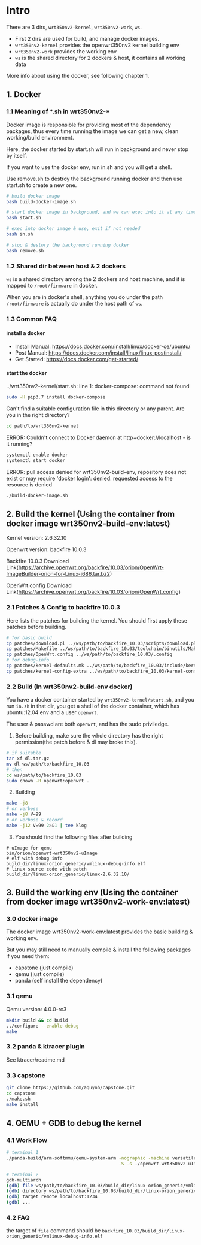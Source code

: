 # Intro

There are 3 dirs,  `wrt350nv2-kernel`, `wrt350nv2-work`, `ws`. 

- First 2 dirs are used for build, and manage docker images.
- `wrt350nv2-kernel` provides the openwrt350nv2 kernel building env
- `wrt350nv2-work` provides the working env
- `ws` is the shared directory for 2 dockers & host, it contains all working data

More info about using the docker, see following chapter 1.


## 1. Docker

### 1.1 Meaning of \*.sh in wrt350nv2-\*

Docker image is responsible for providing most of the dependency packages, thus every time running the image we can get a new, clean working/build environment. 

Here, the docker started by start.sh will run in background and never stop by itself.

If you want to use the docker env, run in.sh and you will get a shell.

Use remove.sh to destroy the background running docker and then use start.sh to create a new one.


```bash
# build docker image
bash build-docker-image.sh 

# start docker image in background, and we can exec into it at any time
bash start.sh

# exec into docker image & use, exit if not needed
bash in.sh

# stop & destory the background running docker
bash remove.sh
```

### 1.2 Shared dir between host & 2 dockers

`ws` is a shared directory among the 2 dockers and host machine, and it is mapped to `/root/firmware` in docker.

When you are in docker's shell, anything you do under the path `/root/firmware` is actually do under the host path of `ws`.


### 1.3 Common FAQ

#### install a docker

- Install Manual: https://docs.docker.com/install/linux/docker-ce/ubuntu/
- Post Manual: https://docs.docker.com/install/linux/linux-postinstall/
- Get Started: https://docs.docker.com/get-started/

#### start the docker

../wrt350nv2-kernel/start.sh: line 1: docker-compose: command not found

```bash
sudo -H pip3.7 install docker-compose
```

Can't find a suitable configuration file in this directory or any parent. Are you in the right directory?

```bash
cd path/to/wrt350nv2-kernel
```

ERROR: Couldn't connect to Docker daemon at http+docker://localhost - is it running?

```bash
systemctl enable docker
systemctl start docker
```

ERROR: pull access denied for wrt350nv2-build-env, repository does not exist or may require 'docker login': denied: requested access to the resource is denied

```bash
./build-docker-image.sh
```


## 2. Build the kernel (Using the container from docker image wrt350nv2-build-env:latest)

Kernel version: 2.6.32.10

Openwrt version: backfire 10.0.3

Backfire 10.0.3 Download Link(https://archive.openwrt.org/backfire/10.03/orion/OpenWrt-ImageBuilder-orion-for-Linux-i686.tar.bz2)

OpenWrt.config Download Link(https://archive.openwrt.org/backfire/10.03/orion/OpenWrt.config)

### 2.1 Patches & Config to backfire 10.0.3

Here lists the patches for building the kernel. You should first apply these patches before building.

```bash
# for basic build
cp patches/download.pl ../ws/path/to/backfire_10.03/scripts/download.pl
cp patches/Makefile ../ws/path/to/backfire_10.03/toolchain/binutils/Makefile
cp patches/OpenWrt.config ../ws/path/to/backfire_10.03/.config
# for debug-info
cp patches/kernel-defaults.mk ../ws/path/to/backfire_10.03/include/kernel-defaults.mk
cp patches/kernel-config-extra ../ws/path/to/backfire_10.03/kernel-config-extra
```

### 2.2 Build (In wrt350nv2-build-env docker)

You have a docker container started by `wrt350nv2-kernel/start.sh`, and you run `in.sh` in that dir, you get a shell of the docker container, which has ubuntu:12.04 env and a user `openwrt`.

The user & passwd are both `openwrt`, and has the sudo priviledge.

1. Before building, make sure the whole directory has the right permission(the patch before & dl may broke this).
```bash
# if suitable
tar xf dl.tar.gz
mv dl ws/path/to/backfire_10.03
# then
cd ws/path/to/backfire_10.03
sudo chown -R openwrt:openwrt .
```

2. Building
```bash
make -j8
# or verbose
make -j8 V=99
# or verbose & record
make -j12 V=99 2>&1 | tee klog
```

3. You should find the following files after building

```
# uImage for qemu
bin/orion/openwrt-wrt350nv2-uImage
# elf with debug info
build_dir/linux-orion_generic/vmlinux-debug-info.elf
# linux source code with patch
build_dir/linux-orion_generic/linux-2.6.32.10/
```

## 3. Build the working env (Using the container from docker image wrt350nv2-work-env:latest)

### 3.0 docker image

The docker image wrt350nv2-work-env:latest provides the basic building & working env.

But you may still need to manually compile & install the following packages if you need them:
- capstone (just compile)
- qemu (just compile)
- panda (self install the dependency)


### 3.1 qemu

Qemu version: 4.0.0-rc3

```bash
mkdir build && cd build
../configure --enable-debug
make
```

### 3.2 panda & ktracer plugin

See ktracer/readme.md

### 3.3 capstone

```bash
git clone https://github.com/aquynh/capstone.git
cd capstone
./make.sh
make install
```

## 4. QEMU + GDB to debug the kernel

### 4.1 Work Flow

```bash
# terminal 1
./panda-build/arm-softmmu/qemu-system-arm -nographic -machine versatilepb \
                                          -S -s ./openwrt-wrt350nv2-uImage

# terminal 2
gdb-multiarch
(gdb) file ws/path/to/backfire_10.03/build_dir/linux-orion_generic/vmlinux-debug-info.elf
(gdb) directory ws/path/to/backfire_10.03/build_dir/linux-orion_generic/linux-2.6.32.10/ 
(gdb) target remote localhost:1234
(gdb) ...
```

### 4.2 FAQ

the target of `file` command should be `backfire_10.03/build_dir/linux-orion_generic/vmlinux-debug-info.elf`

